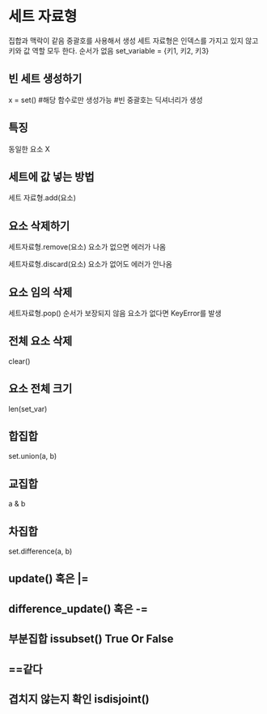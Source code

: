 # 세트 자료형
집합과 맥락이 같음
중괄호를 사용해서 생성
세트 자료형은 인덱스를 가지고 있지 않고 키와 값 역할 모두 한다.
순서가 없음
set_variable = {키1, 키2, 키3}
## 빈 세트 생성하기
x = set() #해당 함수로만 생성가능
#빈 중괄호는 딕셔너리가 생성
## 특징
동일한 요소 X
## 세트에 값 넣는 방법
세트 자료형.add(요소)
## 요소 삭제하기
세트자료형.remove(요소)
요소가 없으면 에러가 나옴

세트자료형.discard(요소)
요소가 없어도 에러가 안나옴

## 요소 임의 삭제
세트자료형.pop()
순서가 보장되지 않음
요소가 없다면 KeyError를 발생

## 전체 요소 삭제
clear()

## 요소 전체 크기
len(set_var)

## 합집합
set.union(a, b)

## 교집합
a & b
## 차집합
set.difference(a, b)
## update() 혹은 |=
## difference_update() 혹은 -=
## 부분집합 issubset() True Or False
## ==같다
## 겹치지 않는지 확인 isdisjoint()






